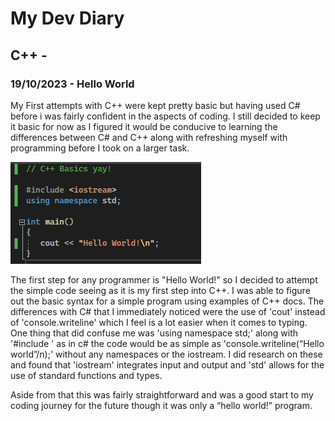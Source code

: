 # My Dev Diary

## C++ -
### 19/10/2023 - Hello World

My First attempts with C++ were kept pretty basic but having used C# before i was fairly confident in the aspects of coding. I still decided to keep it basic for now as I figured it would be conducive to learning the differences between C# and C++ along with refreshing myself with programming before I took on a larger task.

![script to print image](/Screenshots/Hello-World.png?raw=true)

The first step for any programmer is "Hello World!" so I decided to attempt the simple code seeing as it is my first step into C++. I was able to figure out the basic syntax for a simple program using examples of C++ docs. The differences with C# that I immediately noticed were the use of 'cout' instead of 'console.writeline' which I feel is a lot easier when it comes to typing. One thing that did confuse me was 'using namespace std;' along with '#include <iostream>' as in c# the code would be as simple as 'console.writeline(“Hello world”/n);' without any namespaces or the iostream. I did research on these and found that 'iostream' integrates input and output and 'std' allows for the use of standard functions and types. 

Aside from that this was fairly straightforward and was a good start to my coding journey for the future though it was only a “hello world!” program.

